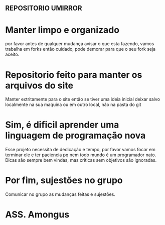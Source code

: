 ## REPOSITORIO UMIRROR

# Manter limpo e organizado

por favor antes de qualquer mudança avisar o que esta fazendo,
vamos trabalha em forks então cuidado, pode demorar para que o seu
fork seja aceito.

# Repositorio feito para manter os arquivos do site

Manter extritamente para o site então se tiver uma ideia inicial
deixar salvo localmente na sua maquina ou em outro local, não na pasta
do git

# Sim, é dificil aprender uma linguagem de programação nova

Esse projeto necessita de dedicação e tempo, por favor vamos focar
em terminar ele e ter paciencia pq nem todo mundo é um programador nato.
Dicas são sempre bem vindas, mas criticas sem objetivos são ignoradas.

# Por fim, sujestões no grupo

Comunicar no grupo as mudanças feitas e sujestões. 

# ASS. Amongus